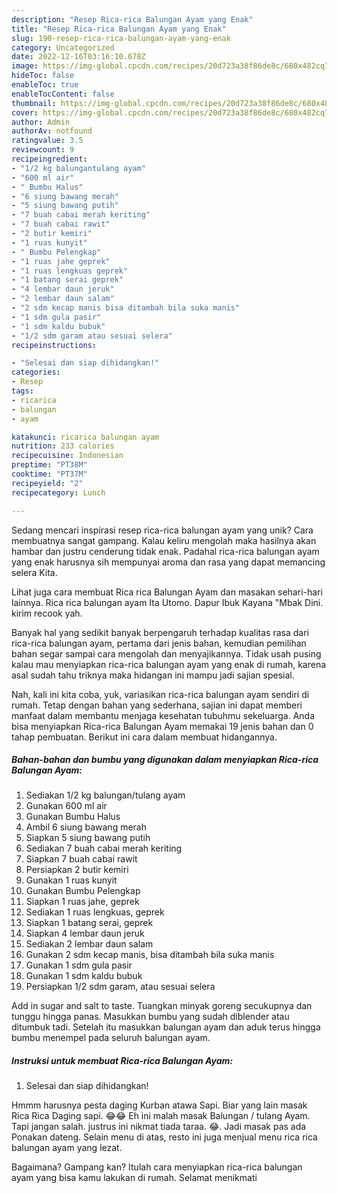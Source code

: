 ```yaml
---
description: "Resep Rica-rica Balungan Ayam yang Enak"
title: "Resep Rica-rica Balungan Ayam yang Enak"
slug: 190-resep-rica-rica-balungan-ayam-yang-enak
category: Uncategorized
date: 2022-12-16T03:16:10.678Z
image: https://img-global.cpcdn.com/recipes/20d723a38f86de8c/680x482cq70/rica-rica-balungan-ayam-foto-resep-utama.jpg
hideToc: false
enableToc: true
enableTocContent: false
thumbnail: https://img-global.cpcdn.com/recipes/20d723a38f86de8c/680x482cq70/rica-rica-balungan-ayam-foto-resep-utama.jpg
cover: https://img-global.cpcdn.com/recipes/20d723a38f86de8c/680x482cq70/rica-rica-balungan-ayam-foto-resep-utama.jpg
author: Admin
authorAv: notfound
ratingvalue: 3.5
reviewcount: 9
recipeingredient:
- "1/2 kg balungantulang ayam"
- "600 ml air"
- " Bumbu Halus"
- "6 siung bawang merah"
- "5 siung bawang putih"
- "7 buah cabai merah keriting"
- "7 buah cabai rawit"
- "2 butir kemiri"
- "1 ruas kunyit"
- " Bumbu Pelengkap"
- "1 ruas jahe geprek"
- "1 ruas lengkuas geprek"
- "1 batang serai geprek"
- "4 lembar daun jeruk"
- "2 lembar daun salam"
- "2 sdm kecap manis bisa ditambah bila suka manis"
- "1 sdm gula pasir"
- "1 sdm kaldu bubuk"
- "1/2 sdm garam atau sesuai selera"
recipeinstructions:

- "Selesai dan siap dihidangkan!"
categories:
- Resep
tags:
- ricarica
- balungan
- ayam

katakunci: ricarica balungan ayam 
nutrition: 233 calories
recipecuisine: Indonesian
preptime: "PT38M"
cooktime: "PT37M"
recipeyield: "2"
recipecategory: Lunch

---
```





Sedang mencari inspirasi resep rica-rica balungan ayam yang unik? Cara membuatnya sangat gampang. Kalau keliru mengolah maka hasilnya akan hambar dan justru cenderung tidak enak. Padahal rica-rica balungan ayam yang enak harusnya sih mempunyai aroma dan rasa yang dapat memancing selera Kita.





Lihat juga cara membuat Rica rica Balungan Ayam dan masakan sehari-hari lainnya. Rica rica balungan ayam Ita Utomo. Dapur Ibuk Kayana &#34;Mbak Dini. kirim recook yah.

Banyak hal yang sedikit banyak berpengaruh terhadap kualitas rasa dari rica-rica balungan ayam, pertama dari jenis bahan, kemudian pemilihan bahan segar sampai cara mengolah dan menyajikannya. Tidak usah pusing kalau mau menyiapkan rica-rica balungan ayam yang enak di rumah, karena asal sudah tahu triknya maka hidangan ini mampu jadi sajian spesial.






Nah, kali ini kita coba, yuk, variasikan rica-rica balungan ayam sendiri di rumah. Tetap dengan bahan yang sederhana, sajian ini dapat memberi manfaat dalam membantu menjaga kesehatan tubuhmu sekeluarga. Anda bisa menyiapkan Rica-rica Balungan Ayam memakai 19 jenis bahan dan 0 tahap pembuatan. Berikut ini cara dalam membuat hidangannya.

<!--inarticleads1-->

##### Bahan-bahan dan bumbu yang digunakan dalam menyiapkan Rica-rica Balungan Ayam:

1. Sediakan 1/2 kg balungan/tulang ayam
1. Gunakan 600 ml air
1. Gunakan  Bumbu Halus
1. Ambil 6 siung bawang merah
1. Siapkan 5 siung bawang putih
1. Sediakan 7 buah cabai merah keriting
1. Siapkan 7 buah cabai rawit
1. Persiapkan 2 butir kemiri
1. Gunakan 1 ruas kunyit
1. Gunakan  Bumbu Pelengkap
1. Siapkan 1 ruas jahe, geprek
1. Sediakan 1 ruas lengkuas, geprek
1. Siapkan 1 batang serai, geprek
1. Siapkan 4 lembar daun jeruk
1. Sediakan 2 lembar daun salam
1. Gunakan 2 sdm kecap manis, bisa ditambah bila suka manis
1. Gunakan 1 sdm gula pasir
1. Gunakan 1 sdm kaldu bubuk
1. Persiapkan 1/2 sdm garam, atau sesuai selera


Add in sugar and salt to taste. Tuangkan minyak goreng secukupnya dan tunggu hingga panas. Masukkan bumbu yang sudah diblender atau ditumbuk tadi. Setelah itu masukkan balungan ayam dan aduk terus hingga bumbu menempel pada seluruh balungan ayam. 

<!--inarticleads2-->

##### Instruksi untuk membuat Rica-rica Balungan Ayam:


1. Selesai dan siap dihidangkan!

Hmmm harusnya pesta daging Kurban atawa Sapi. Biar yang lain masak Rica Rica Daging sapi. 😂😂 Eh ini malah masak Balungan / tulang Ayam. Tapi jangan salah. justrus ini nikmat tiada taraa. 😂. Jadi masak pas ada Ponakan dateng. Selain menu di atas, resto ini juga menjual menu rica rica balungan ayam yang lezat. 

Bagaimana? Gampang kan? Itulah cara menyiapkan rica-rica balungan ayam yang bisa kamu lakukan di rumah. Selamat menikmati
